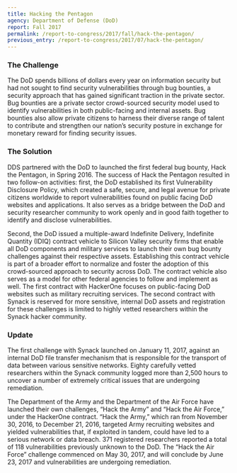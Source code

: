 ```yaml
---
title: Hacking the Pentagon
agency: Department of Defense (DoD)
report: Fall 2017
permalink: /report-to-congress/2017/fall/hack-the-pentagon/
previous_entry: /report-to-congress/2017/07/hack-the-pentagon/
---
```

### The Challenge

The DoD spends billions of dollars every year on information security but had not sought to find security vulnerabilities through bug bounties, a security approach that has gained significant traction in the private sector. Bug bounties are a private sector crowd-sourced security model used to identify vulnerabilities in both public-facing and internal assets. Bug bounties also allow private citizens to harness their diverse range of talent to contribute and strengthen our nation’s security posture in exchange for monetary reward for finding security issues.

### The Solution

DDS partnered with the DoD to launched the first federal bug bounty, Hack the Pentagon, in Spring 2016. The success of Hack the Pentagon resulted in two follow-on activities: first, the DoD established its first Vulnerability Disclosure Policy, which created a safe, secure, and legal avenue for private citizens worldwide to report vulnerabilities found on public facing DoD websites and applications. It also serves as a bridge between the DoD and security researcher community to work openly and in good faith together to identify and disclose vulnerabilities.

Second, the DoD issued a multiple-award Indefinite Delivery, Indefinite Quantity (IDIQ) contract vehicle to Silicon Valley security firms that enable all DoD components and military services to launch their own bug bounty challenges against their respective assets. Establishing this contract vehicle is part of a broader effort to normalize and foster the adoption of this crowd-sourced approach to security across DoD. The contract vehicle also serves as a model for other federal agencies to follow and implement as well. The first contract with HackerOne focuses on public-facing DoD websites such as military recruiting services. The second contract with Synack is reserved for more sensitive, internal DoD assets and registration for these challenges is limited to highly vetted researchers within the Synack hacker community.

### Update

The first challenge with Synack launched on January 11, 2017, against an internal DoD file transfer mechanism that is responsible for the transport of data between various sensitive networks. Eighty carefully vetted researchers within the Synack community logged more than 2,500 hours to uncover a number of extremely critical issues that are undergoing remediation.

The Department of the Army and the Department of the Air Force have launched their own challenges, “Hack the Army” and “Hack the Air Force,” under the HackerOne contract. “Hack the Army,” which ran from November 30, 2016, to December 21, 2016, targeted Army recruiting websites and yielded vulnerabilities that, if exploited in tandem, could have led to a serious network or data breach. 371 registered researchers reported a total of 118 vulnerabilities previously unknown to the DoD. The “Hack the Air Force” challenge commenced on May 30, 2017, and will conclude by June 23, 2017 and vulnerabilities are undergoing remediation.